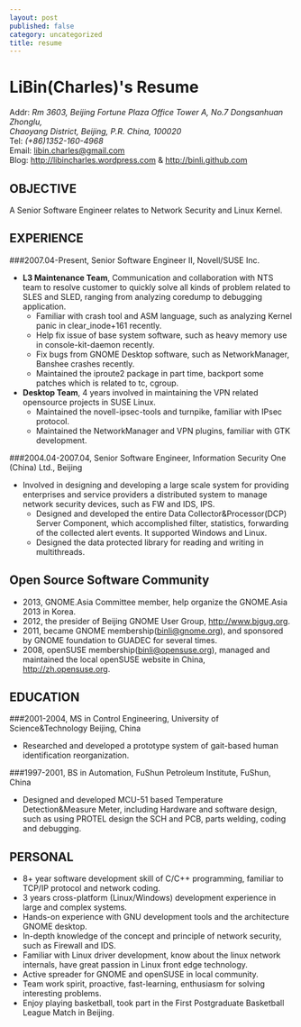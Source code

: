 ```yaml
---
layout: post
published: false
category: uncategorized
title: resume
---
```

LiBin(Charles)'s Resume
==============
Addr: *Rm 3603, Beijing Fortune Plaza Office Tower A, No.7 Dongsanhuan Zhonglu,*   
*Chaoyang District, Beijing, P.R. China, 100020*  
Tel: *(+86)1352-160-4968*  
Email: <libin.charles@gmail.com>   
Blog: <http://libincharles.wordpress.com> & <http://binli.github.com>  

OBJECTIVE
--------
A Senior Software Engineer relates to Network Security and Linux Kernel.

EXPERIENCE
--------
###2007.04-Present, Senior Software Engineer II, Novell/SUSE Inc.
* **L3 Maintenance Team**, Communication and collaboration with NTS team to resolve customer to quickly solve all kinds of problem related to SLES and SLED, ranging from analyzing coredump to debugging application.   
    * Familiar with crash tool and ASM language, such as analyzing Kernel panic in clear_inode+161 recently.
    * Help fix issue of base system software, such as heavy memory use in console-kit-daemon recently.
    * Fix bugs from GNOME Desktop software, such as NetworkManager, Banshee crashes recently.
    * Maintained the iproute2 package in part time, backport some patches which is related to tc, cgroup.
* **Desktop Team**, 4 years involved in maintaining the VPN related opensource projects in SUSE Linux.   
    * Maintained the novell-ipsec-tools and turnpike, familiar with IPsec protocol.   
    * Maintained the NetworkManager and VPN plugins, familiar with GTK development.   

###2004.04-2007.04, Senior Software Engineer, Information Security One (China) Ltd., Beijing
* Involved in designing and developing a large scale system for providing enterprises and service providers a distributed system to manage network security devices, such as FW and IDS, IPS.   
    * Designed and developed the entire Data Collector&Processor(DCP) Server Component, which accomplished filter, statistics, forwarding of the collected alert events. It supported Windows and Linux.   
    * Designed the data protected library for reading and writing in multithreads.   

Open Source Software Community
--------
* 2013, GNOME.Asia Committee member, help organize the GNOME.Asia 2013 in Korea. 
* 2012, the presider of Beijing GNOME User Group, <http://www.bjgug.org>.  
* 2011, became GNOME membership(<binli@gnome.org>), and sponsored by GNOME foundation to GUADEC for several times.  
* 2008, openSUSE membership(<binli@opensuse.org>), managed and maintained the local openSUSE website in China, <http://zh.opensuse.org>.  

EDUCATION
--------
###2001-2004, MS in Control Engineering, University of Science&Technology Beijing, China
* Researched and developed a prototype system of gait-based human identification reorganization.

###1997-2001, BS in Automation, FuShun Petroleum Institute, FuShun, China
* Designed and developed MCU-51 based Temperature Detection&Measure Meter, including Hardware and software design, such as using PROTEL design the SCH and PCB, parts welding, coding and debugging.

PERSONAL
--------
* 8+ year software development skill of C/C++ programming, familiar to TCP/IP protocol and network coding.  
* 3 years cross-platform (Linux/Windows) development experience in large and complex systems.  
* Hands-on experience with GNU development tools and the architecture GNOME desktop.  
* In-depth knowledge of the concept and principle of network security, such as Firewall and IDS.  
* Familiar with Linux driver development, know about the linux network internals, have great passion in Linux front edge technology.  
* Active spreader for GNOME and openSUSE in local community.  
* Team work spirit, proactive, fast-learning, enthusiasm for solving interesting problems.  
* Enjoy playing basketball, took part in the First Postgraduate Basketball League Match in Beijing.  
